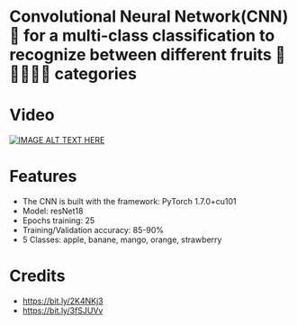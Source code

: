# Convolutional Neural Network(CNN)🧠 for a multi-class classification to recognize between different fruits 🍎🍌🥭🍊🍓 categories

# Video
[![IMAGE ALT TEXT HERE](https://img.youtube.com/vi/vDvaTOiI82Q/0.jpg)](https://www.youtube.com/watch?v=vDvaTOiI82Q)

# Features
- The CNN is built with the framework: PyTorch 1.7.0+cu101
- Model: resNet18
- Epochs training: 25
- Training/Validation accuracy: 85-90%
- 5 Classes: apple, banane, mango, orange, strawberry

# Credits
- https://bit.ly/2K4NKj3
- https://bit.ly/3fSJUVv
